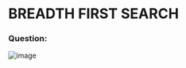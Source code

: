 # BREADTH FIRST SEARCH

### Question: 
![image](https://media.geeksforgeeks.org/wp-content/cdn-uploads/bfs1.png)
